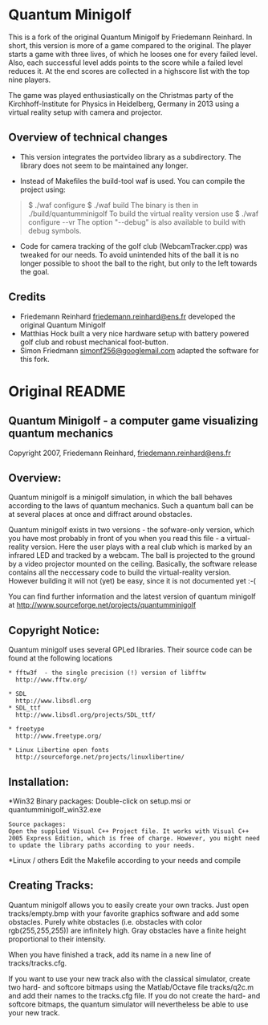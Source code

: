Quantum Minigolf
================

This is a fork of the original Quantum Minigolf by Friedemann Reinhard. In
short, this version is more of a game compared to the original. The player starts a
game with three lives, of which he looses one for every failed level. Also, each
successful level adds points to the score while a failed level reduces it. At
the end scores are collected in a highscore list with the top nine players.

The game was played enthusiastically on the Christmas party of the
Kirchhoff-Institute for Physics in Heidelberg, Germany in 2013 using a virtual
reality setup with camera and projector.


Overview of technical changes
-----------------------------

* This version integrates the portvideo library as a subdirectory. The library
does not seem to be maintained any longer.

* Instead of Makefiles the build-tool waf is used. You can compile the project
  using:
> $ ./waf configure
> $ ./waf build
  The binary is then in ./build/quantumminigolf
  To build the virtual reality version use
> $ ./waf configure --vr
  The option "--debug" is also available to build with debug symbols. 

* Code for camera tracking of the golf club (WebcamTracker.cpp) was tweaked for
  our needs. To avoid unintended hits of the ball it is no longer possible to
  shoot the ball to the right, but only to the left towards the goal.


Credits
-------
- Friedemann Reinhard <friedemann.reinhard@ens.fr> developed the original
  Quantum Minigolf
- Matthias Hock built a very nice hardware setup with battery powered golf club
  and robust mechanical foot-button.
- Simon Friedmann <simonf256@googlemail.com> adapted the software for this fork.



Original README
===============

Quantum Minigolf - a computer game visualizing quantum mechanics
----------------------------------------------------------------

Copyright 2007, Friedemann Reinhard, friedemann.reinhard@ens.fr

Overview:
---------

Quantum minigolf is a minigolf simulation, in which the ball
behaves according to the laws of quantum mechanics. Such a quantum
ball can be at several places at once and diffract around obstacles. 

Quantum minigolf exists in two versions
	- the sofware-only version, which you have most probably in
	  front of you when you read this file
	- a virtual-reality version. Here the user plays with a real
	  club which is marked by an infrared LED and tracked by a
	  webcam. The ball is projected to the ground by a video
	  projector mounted on the ceiling. 
	  Basically, the software release contains all the neccessary 
	  code to build the virtual-reality version. However building
	  it will not (yet) be easy, since it is not documented yet :-(

You can find further information and the latest version of quantum
minigolf at
http://www.sourceforge.net/projects/quantumminigolf

Copyright Notice:
-----------------

Quantum minigolf uses several GPLed libraries. Their source code can
be found at the following locations

	* fftw3f  - the single precision (!) version of libfftw
	  http://www.fftw.org/

	* SDL
	  http://www.libsdl.org
	* SDL_ttf
	  http://www.libsdl.org/projects/SDL_ttf/

	* freetype
	  http://www.freetype.org/

	* Linux Libertine open fonts
	  http://sourceforge.net/projects/linuxlibertine/

Installation:
-------------

*Win32
	Binary packages: 
	Double-click on setup.msi or quantumminigolf_win32.exe

	Source packages:
	Open the supplied Visual C++ Project file. It works with Visual C++
	2005 Express Edition, which is free of charge. However, you might need
	to update the library paths according to your needs. 

*Linux / others
       Edit the Makefile according to your needs and compile


Creating Tracks:
----------------

Quantum minigolf allows you to easily create your own tracks. Just
open tracks/empty.bmp with your favorite graphics software and add
some obstacles. Purely white obstacles (i.e. obstacles with color
rgb(255,255,255)) are infinitely high. Gray obstacles have a finite
height proportional to their intensity. 

When you have finished a track, add its name in a new line of
tracks/tracks.cfg. 

If you want to use your new track also with the classical simulator,
create two hard- and softcore bitmaps using the Matlab/Octave file 
tracks/q2c.m and add their names to the tracks.cfg file. 
If you do not create the hard- and softcore bitmaps, the quantum
simulator will nevertheless be able to use your new track. 
 



